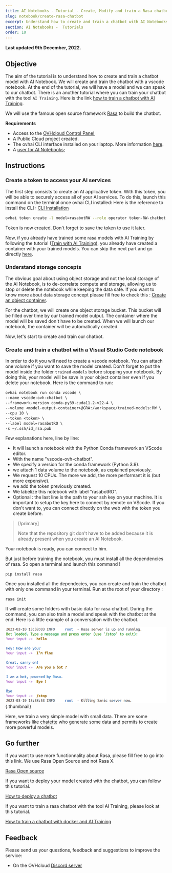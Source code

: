 ```yaml
---
title: AI Notebooks - Tutorial - Create, Modify and train a Rasa chatbot
slug: notebook/create-rasa-chatbot
excerpt: Understand how to create and train a chatbot with AI Notebooks.
section: AI Notebooks -  Tutorials
order: 10
---
```


**Last updated 9th December, 2022.**

## Objective

The aim of the tutorial is to understand how to create and train a chatbot model with AI Notebook. We will create and train the chatbot with a vscode notebook. At the end of the tutorial, we will have a model and we can speak to our chatbot. There is an another tutorial where you can train your chatbot with the tool `AI Training`. Here is the link [how to train a chatbot with AI Training](https://docs.ovh.com/gb/en/publiccloud/ai/).

We will use the famous open source framework [Rasa](https://rasa.community/) to build the chatbot. 


**Requirements**

- Access to the [OVHcloud Control Panel](https://www.ovh.com/auth/?action=gotomanager&from=https://www.ovh.co.uk/&ovhSubsidiary=GB);
- A Public Cloud project created.
- The ovhai CLI interface installed on your laptop. More information [here](https://docs.ovh.com/gb/en/publiccloud/ai/cli/install-client/).
- A [user for AI Notebooks](https://docs.ovh.com/gb/en/publiccloud/ai/users/);

## Instructions

### Create a token to access your AI services

The first step consists to create an AI applicative token. With this token, you will be able to securely access all of your AI services. 
To do this, launch this command on the terminal once ovhai CLI installed:
Here is the reference to install the CLI : [CLI Installation](https://docs.ovh.com/gb/en/publiccloud/ai/cli/install-client/)

``` bash
ovhai token create -l model=rasabotRW --role operator token-RW-chatbot
```

Token is now created. Don't forget to save the token to use it later.

Now, if you already have trained some rasa models with AI Training by following the tutorial ([Train with AI Training](https://docs.ovh.com/gb/en/publiccloud/ai/)), you already have created a container with your trained models. You can skip the next part and go directly [here](#Create-and-train-a-chatbot-with-a-visual-studio-code-notebook).

### Understand storage concepts

The obvious goal about using object storage and not the local storage of the AI Notebook, is to de-correlate compute and storage, allowing us to stop or delete the notebook while keeping the data safe.
If you want to know more about data storage concept please fill free to check this : [Create an object container](https://docs.ovh.com/gb/en/storage/object-storage/pcs/create-container/). 

For the chatbot, we will create one object storage bucket. This bucket will be filled over time by our trained model output. The container where the model will be saved don't have to be created. When we will launch our notebook, the container will be automatically created. 

Now, let's start to create and train our chatbot.

### Create and train a chatbot with a Visual Studio Code notebook

 In order to do it you will need to create a vscode notebook. You can attach one volume if you want to save the model created. 
Don't forget to put the model inside the folder `trained-models` before stopping your notebook. By doing this, your model will be save in your object container even if you delete your notebook. Here is the command to run: 


``` console
ovhai notebook run conda vscode \
--name vscode-ovh-chatbot \
--framework-version conda-py39-cuda11.2-v22-4 \
--volume <model-output-container>@GRA:/workspace/trained-models:RW \
--cpu 10 \
--token <token> \
--label model=rasabotRO \
-s ~/.ssh/id_rsa.pub
```

Few explanations here, line by line:
- It will launch a notebook with the Python Conda framework an VScode editor.
- With the name "vscode-ovh-chatbot".
- We specify a version for the conda framework (Python 3.9). 
- we attach 1 data volume to the notebook, as explained previously.
- We request 10 CPUs. The more we add, the more performant it is (but more expensive).
- we add the token previously created.
- We labelize this notebook with label "rasabotRO".
- Optional : the last line is the path to your ssh key on your machine. It is important to setup the key here to connect by remote on VScode. If you don't want to, you can connect directly on the web with the token you create before.

> [!primary]
>
> Note that the repository git don't have to be added because it is already present when you create an AI Notebook. 
>

Your notebook is ready, you can connect to him. 

But just before training the notebook, you must install all the dependencies of rasa. So open a terminal and launch this command !
```console 
pip install rasa
```

Once you installed all the dependecies, you can create and train the chatbot with only one command in your terminal. Run at the root of your directory :
```console
rasa init
```

It will create some folders with basic data for rasa chatbot. During the command, you can also train a model and speak with the chatbot at the end. Here is a little example of a conversation with the chatbot. 

![image](images/conversation.png){.thumbnail}

Here, we train a very simple model with small data. There are some frameworks like [chatette](https://github.com/SimGus/Chatette) who generate some data and permits to create more powerful models. 

## Go further

If you want to use more functionnality about Rasa, please fill free to go into this link. We use Rasa Open Source and not Rasa X. 

[Rasa Open source](https://rasa.com/docs/rasa/)

If you want to deploy your model created with the chatbot, you can follow this tutorial. 

[How to deploy a chatbot](https://docs.ovh.com/gb/en/publiccloud/ai/)

If you want to train a rasa chatbot with the tool AI Training, please look at this tutorial. 

[How to train a chatbot with docker and AI Training](https://docs.ovh.com/gb/en/publiccloud/ai/)

## Feedback

Please send us your questions, feedback and suggestions to improve the service:

- On the OVHcloud [Discord server](https://discord.com/invite/vXVurFfwe9)
